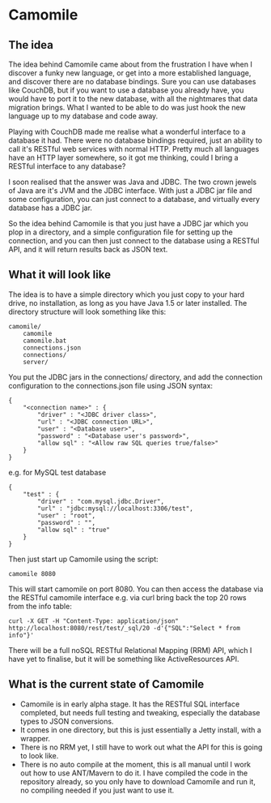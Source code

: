 Camomile
========

## The idea

The idea behind Camomile came about from the frustration I have when I discover a funky new language, or get into a more established language, and discover there are no database bindings. Sure you can use databases like CouchDB, but if you want to use a database you already have, you would have to port it to the new database, with all the nightmares that data migration brings. What I wanted to be able to do was just hook the new language up to my database and code away.

Playing with CouchDB made me realise what a wonderful interface to a database it had. There were no database bindings required, just an ability to call it's RESTful web services with normal HTTP. Pretty much all languages have an HTTP layer somewhere, so it got me thinking, could I bring a RESTful interface to any database?

I soon realised that the answer was Java and JDBC. The two crown jewels of Java are it's JVM and the JDBC interface. With just a JDBC jar file and some configuration, you can just connect to a database, and virtually every database has a JDBC jar.

So the idea behind Camomile is that you just have a JDBC jar which you plop in a directory, and a simple configuration file for setting up the connection, and you can then just connect to the database using a RESTful API, and it will return results back as JSON text.

## What it will look like

The idea is to have a simple directory which you just copy to your hard drive, no installation, as long as you have Java 1.5 or later installed. The directory structure will look something like this:

	camomile/
		camomile
  		camomile.bat
		connections.json
		connections/
		server/

You put the JDBC jars in the connections/ directory, and add the connection configuration to the connections.json file using JSON syntax:

	{
		"<connection name>" : {
			"driver" : "<JDBC driver class>",
			"url" : "<JDBC connection URL>",
			"user" : "<Database user>",
			"password" : "<Database user's password>",
			"allow sql" : "<Allow raw SQL queries true/false>"
		}
	}

e.g. for MySQL test database

	{
		"test" : {
			"driver" : "com.mysql.jdbc.Driver",
			"url" : "jdbc:mysql://localhost:3306/test",
			"user" : "root",
			"password" : "",
			"allow sql" : "true"
		}
	}

Then just start up Camomile using the script:

	camomile 8080

This will start camomile on port 8080. You can then access the database via the RESTful camomile interface e.g. via curl bring back the top 20 rows from the info table:

	curl -X GET -H "Content-Type: application/json" http://localhost:8080/rest/test/_sql/20 -d'{"SQL":"Select * from info"}'

There will be a full noSQL RESTful Relational Mapping (RRM) API, which I have yet to finalise, but it will be something like ActiveResources API.

## What is the current state of Camomile

* Camomile is in early alpha stage. It has the RESTful SQL interface completed, but needs full testing and tweaking, especially the database types to JSON conversions.
* It comes in one directory, but this is just essentially a Jetty install, with a wrapper.
* There is no RRM yet, I still have to work out what the API for this is going to look like.
* There is no auto compile at the moment, this is all manual until I work out how to use ANT/Mavern to do it. I have compiled the code in the repository already, so you only have to download Camomile and run it, no compiling needed if you just want to use it.
